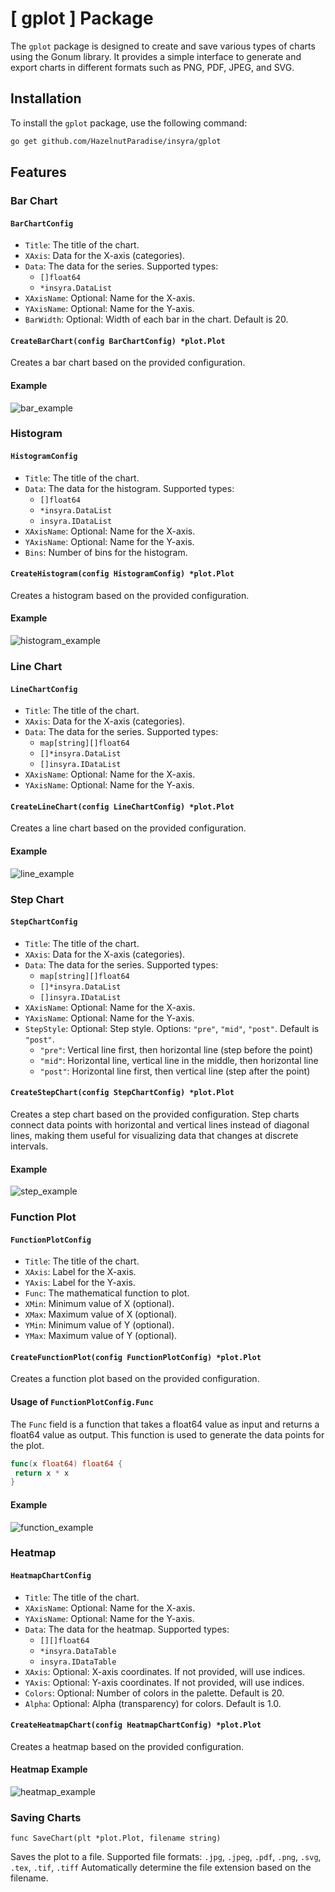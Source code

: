 # [ gplot ] Package

The `gplot` package is designed to create and save various types of charts using the Gonum library. It provides a simple interface to generate and export charts in different formats such as PNG, PDF, JPEG, and SVG.

## Installation

To install the `gplot` package, use the following command:

```bash
go get github.com/HazelnutParadise/insyra/gplot
```

## Features

### Bar Chart

#### `BarChartConfig`

- `Title`: The title of the chart.
- `XAxis`: Data for the X-axis (categories).
- `Data`: The data for the series. Supported types:
  - `[]float64`
  - `*insyra.DataList`
- `XAxisName`: Optional: Name for the X-axis.
- `YAxisName`: Optional: Name for the Y-axis.
- `BarWidth`: Optional: Width of each bar in the chart. Default is 20.

#### `CreateBarChart(config BarChartConfig) *plot.Plot`

Creates a bar chart based on the provided configuration.

#### Example

![bar_example](./img/gplot_bar_example.png)

### Histogram

#### `HistogramConfig`

- `Title`: The title of the chart.
- `Data`: The data for the histogram. Supported types:
  - `[]float64`
  - `*insyra.DataList`
  - `insyra.IDataList`
- `XAxisName`: Optional: Name for the X-axis.
- `YAxisName`: Optional: Name for the Y-axis.
- `Bins`: Number of bins for the histogram.

#### `CreateHistogram(config HistogramConfig) *plot.Plot`

Creates a histogram based on the provided configuration.

#### Example

![histogram_example](./img/gplot_histogram_example.png)

### Line Chart

#### `LineChartConfig`

- `Title`: The title of the chart.
- `XAxis`: Data for the X-axis (categories).
- `Data`: The data for the series. Supported types:
  - `map[string][]float64`
  - `[]*insyra.DataList`
  - `[]insyra.IDataList`
- `XAxisName`: Optional: Name for the X-axis.
- `YAxisName`: Optional: Name for the Y-axis.

#### `CreateLineChart(config LineChartConfig) *plot.Plot`

Creates a line chart based on the provided configuration.

#### Example

![line_example](./img/gplot_line_example.png)

### Step Chart

#### `StepChartConfig`

- `Title`: The title of the chart.
- `XAxis`: Data for the X-axis (categories).
- `Data`: The data for the series. Supported types:
  - `map[string][]float64`
  - `[]*insyra.DataList`
  - `[]insyra.IDataList`
- `XAxisName`: Optional: Name for the X-axis.
- `YAxisName`: Optional: Name for the Y-axis.
- `StepStyle`: Optional: Step style. Options: `"pre"`, `"mid"`, `"post"`. Default is `"post"`.
  - `"pre"`: Vertical line first, then horizontal line (step before the point)
  - `"mid"`: Horizontal line, vertical line in the middle, then horizontal line
  - `"post"`: Horizontal line first, then vertical line (step after the point)

#### `CreateStepChart(config StepChartConfig) *plot.Plot`

Creates a step chart based on the provided configuration. Step charts connect data points with horizontal and vertical lines instead of diagonal lines, making them useful for visualizing data that changes at discrete intervals.

#### Example

![step_example](./img/gplot_step_example.png)

### Function Plot

#### `FunctionPlotConfig`

- `Title`: The title of the chart.
- `XAxis`: Label for the X-axis.
- `YAxis`: Label for the Y-axis.
- `Func`: The mathematical function to plot.
- `XMin`: Minimum value of X (optional).
- `XMax`: Maximum value of X (optional).
- `YMin`: Minimum value of Y (optional).
- `YMax`: Maximum value of Y (optional).

#### `CreateFunctionPlot(config FunctionPlotConfig) *plot.Plot`

Creates a function plot based on the provided configuration.

#### Usage of `FunctionPlotConfig.Func`

The `Func` field is a function that takes a float64 value as input and returns a float64 value as output. This function is used to generate the data points for the plot.

```go
func(x float64) float64 {
 return x * x
}
```

#### Example

![function_example](./img/gplot_function_example.png)

### Heatmap

#### `HeatmapChartConfig`

- `Title`: The title of the chart.
- `XAxisName`: Optional: Name for the X-axis.
- `YAxisName`: Optional: Name for the Y-axis.
- `Data`: The data for the heatmap. Supported types:
  - `[][]float64`
  - `*insyra.DataTable`
  - `insyra.IDataTable`
- `XAxis`: Optional: X-axis coordinates. If not provided, will use indices.
- `YAxis`: Optional: Y-axis coordinates. If not provided, will use indices.
- `Colors`: Optional: Number of colors in the palette. Default is 20.
- `Alpha`: Optional: Alpha (transparency) for colors. Default is 1.0.

#### `CreateHeatmapChart(config HeatmapChartConfig) *plot.Plot`

Creates a heatmap based on the provided configuration.

#### Heatmap Example

![heatmap_example](./img/gplot_heatmap_example.png)

### Saving Charts

`func SaveChart(plt *plot.Plot, filename string)`

Saves the plot to a file. Supported file formats: `.jpg`, `.jpeg`, `.pdf`, `.png`, `.svg`, `.tex`, `.tif`, `.tiff`
Automatically determine the file extension based on the filename.
